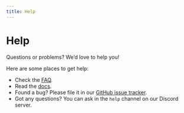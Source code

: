 ```yaml
---
title: Help
---
```


# Help

Questions or problems? We’d love to help you!

Here are some places to get help:

- Check the [FAQ](/faq).
- Read the [docs](/docs/multiplayer/intro).
- Found a bug? Please file it in our [GitHub issue tracker](https://github.com/rune/rune-games-sdk/issues).
- Got any questions? You can ask in the `help` channel on our Discord server.
